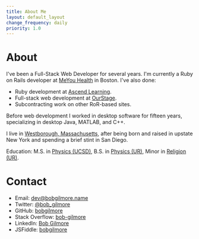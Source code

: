 ```yaml
---
title: About Me
layout: default_layout
change_frequency: daily
priority: 1.0
---
```


About
======
I've been a Full-Stack Web Developer for several years. I'm currently a Ruby on Rails developer at [MeYou Health](http://meyouhealth.com) in Boston. I've also done:

* Ruby development at [Ascend Learning](http://www.ascendlearning.com/).  
* Full-stack web development at [OurStage](http://www.ourstage.com/).
* Subcontracting work on other RoR-based sites.

Before web development I worked in desktop software for fifteen years, specializing in desktop Java, MATLAB, and C++.

I live in [Westborough, Massachusetts](http://www.town.westborough.ma.us/Public_Documents/index), after being born and raised in upstate New York and spending a brief stint in San Diego.

Education: M.S. in [Physics (UCSD)](http://www-physics.ucsd.edu/), B.S. in [Physics (UR)](http://www.pas.rochester.edu/), Minor in [Religion (UR)](http://www.rochester.edu/College/REL/index.html).

Contact
======
* Email: [dev@bobgilmore.name](mailto:dev@bobgilmore.name)
* Twitter: [@bob_gilmore](https://twitter.com/bob_gilmore)
* GitHub: [bobgilmore](https://github.com/bobgilmore)
* Stack Overflow: [bob-gilmore](http://stackoverflow.com/users/887124/bob-gilmore)
* LinkedIn: [Bob Gilmore](http://www.linkedin.com/profile/view?id=3576179&trk=nav_responsive_tab_profile)
* JSFiddle: [bobgilmore](http://jsfiddle.net/user/bobgilmore/fiddles/)
